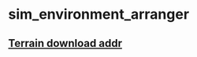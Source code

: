 # sim_environment_arranger


## [Terrain download addr](https://drive.google.com/uc?export=download&id=1QkPHC_avlLGKaz_Sm73dGbZR1sUzGqsR 'address')